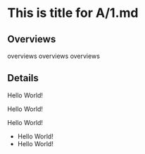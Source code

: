 # This is title for A/1.md

## Overviews

overviews overviews overviews

## Details

Hello World!

Hello World!

Hello World!

- Hello World!
- Hello World!
